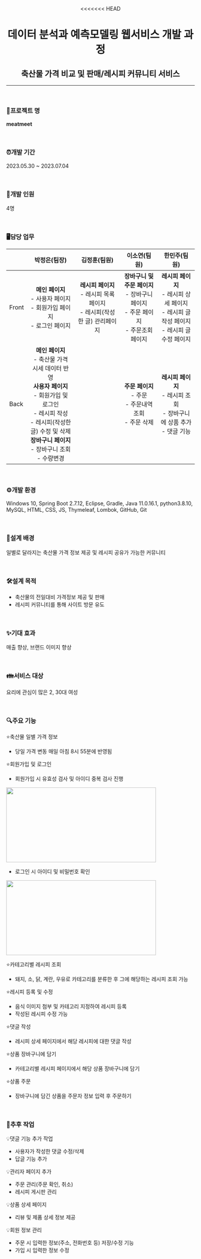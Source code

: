 <div align="center">

<<<<<<< HEAD
  # **데이터 분석과 예측모델링 웹서비스 개발 과정**
</div>

 <div align="center">

 ## **축산물 가격 비교 및 판매/레시피 커뮤니티 서비스**
 </div>
<hr>
<br>

### **🍖프로젝트 명**
**meatmeet**

<br>

### ⏰**개발 기간**
2023.05.30 ~ 2023.07.04

<br>

### **🏃개발 인원**
4명

<br>

### **🖥️담당 업무**
|    |**박정은(팀장)**|**김정훈(팀원)**|**이소연(팀원)**|**한민주(팀원)**|
|----|:---:|:---:|:---:|:---:|
|Front|**메인 페이지**<br>- 사용자 페이지<br>- 회원가입 페이지<br>- 로그인 페이지|**레시피 페이지**<br>- 레시피 목록 페이지<br>- 레시피(작성한 글) 관리페이지| **장바구니 및 주문 페이지**<br>- 장바구니 페이지<br>- 주문 페이지<br>- 주문조회 페이지|**레시피 페이지**<br>- 레시피 상세 페이지<br>- 레시피 글 작성 페이지<br>- 레시피 글 수정 페이지|
|Back|**메인 페이지**<br>- 축산물 가격 시세 데이터 반영<br>**사용자 페이지**<br>- 회원가입 및 로그인<br>- 레시피 작성<br>- 레시피(작성한 글) 수정 및 삭제<br>**장바구니 페이지**<br>- 장바구니 조회<br>- 수량변경||**주문 페이지**<br>- 주문<br>- 주문내역 조회<br>- 주문 삭제| **레시피 페이지**<br>- 레시피 조회<br>- 장바구니에 상품 추가<br>- 댓글 기능|

<br>

### ⚙️**개발 환경**
Windows 10, Spring Boot 2.7.12, Eclipse, Gradle, Java 11.0.16.1, python3.8.10, MySQL, HTML, CSS, JS, Thymeleaf, Lombok, GitHub, Git

<br>

### 📌**설계 배경**
일별로 달라지는 축산물 가격 정보 제공 및 레시피 공유가 가능한 커뮤니티

<br>

### 🛠️**설계 목적**
- 축산물의 전일대비 가격정보 제공 및 판매
- 레시피 커뮤니티를 통해 사이트 방문 유도

<br>

### ✨**기대 효과**
매출 향상, 브랜드 이미지 향상

<br>

### 👪**서비스 대상**
요리에 관심이 많은 2, 30대 여성

<br>

### 🔍**주요 기능**
⭐축산물 일별 가격 정보
- 당일 가격 변동 매일 아침 8시 55분에 반영됨
  
⭐회원가입 및 로그인
- 회원가입 시 유효성 검사 및 아이디 중복 검사 진행 
<!-- ![signup](https://github.com/jeongEEEun/meatmeet/assets/109218705/247a1a34-819f-4a78-a90c-abd856816adb) 
 -->
<img src="https://github.com/jeongEEEun/meatmeet/assets/109218705/247a1a34-819f-4a78-a90c-abd856816adb" width="400" height="200">

- 로그인 시 아이디 및 비밀번호 확인
<!-- ![login](https://github.com/jeongEEEun/meatmeet/assets/109218705/a8f052ec-08ce-4789-9b52-1bb2f5aab354) -->
<img src="https://github.com/jeongEEEun/meatmeet/assets/109218705/a8f052ec-08ce-4789-9b52-1bb2f5aab354" width="400" height="200">

⭐카테고리별 레시피 조회
- 돼지, 소, 닭, 계란, 우유로 카테고리를 분류한 후 그에 해당하는 레시피 조회 가능
  
⭐레시피 등록 및 수정
- 음식 이미지 첨부 및 카테고리 지정하여 레시피 등록  
- 작성된 레시피 수정 가능
  
⭐댓글 작성
- 레시피 상세 페이지에서 해당 레시피에 대한 댓글 작성
  
⭐상품 장바구니에 담기
- 카테고리별 레시피 페이지에서 해당 상품 장바구니에 담기
  
⭐상품 주문
- 장바구니에 담긴 상품을 주문자 정보 입력 후 주문하기

<br>

### 📅**추후 작업**
💡댓글 기능 추가 작업
- 사용자가 작성한 댓글 수정/삭제
- 답글 기능 추가

💡관리자 페이지 추가
- 주문 관리(주문 확인, 취소)
- 레시피 게시판 관리

💡상품 상세 페이지
- 리뷰 및 제품 상세 정보 제공

💡회원 정보 관리
- 주문 시 입력한 정보(주소, 전화번호 등) 저장/수정 기능
- 가입 시 입력한 정보 수정